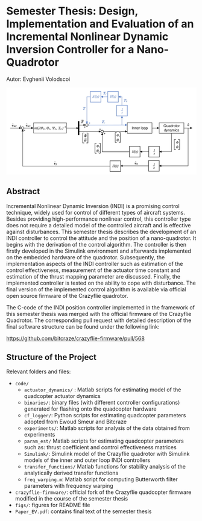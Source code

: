# Semester Thesis: Design, Implementation and Evaluation of an Incremental Nonlinear Dynamic Inversion Controller for a Nano-Quadrotor

Autor: Evghenii Volodscoi

<p align="center">
	<img src="figs/indi_outer_mod_croped.jpg" width=700>
</p>

## Abstract 
Incremental Nonlinear Dynamic Inversion (INDI) is a promising control technique, widely used
for control of different types of aircraft systems. Besides providing high-performance nonlinear
control, this controller type does not require a detailed model of the controlled aircraft and is
effective against disturbances. This semester thesis describes the development of an INDI controller
to control the attitude and the position of a nano-quadrotor. It begins with the derivation
of the control algorithm. The controller is then firstly developed in the Simulink environment
and afterwards implemented on the embedded hardware of the quadrotor. Subsequently, the
implementation aspects of the INDI controller such as estimation of the control effectiveness,
measurement of the actuator time constant and estimation of the thrust mapping parameter
are discussed. Finally, the implemented controller is tested on the ability to cope with disturbance.
The final version of the implemented control algorithm is available via official open
source firmware of the Crazyflie quadrotor.

The C-code of the INDI position controller implemented in the framework of this semester thesis was merged with the official firmware of the Crazyflie Quadrotor. The corresponding pull request with detailed description of the final software structure can be found under the following link: 

https://github.com/bitcraze/crazyflie-firmware/pull/568

## Structure of the Project 

Relevant folders and files: 
* ```code/```
    * ```actuator_dynamics/``` : Matlab scripts for estimating model of the quadcopter actuator dynamics 
    * ```binaries/```: binary files (with different controller configurations) generated for flashing onto the quadcopter hardware 
    * ```cf_logger/```: Python scripts for estimating quadcopter parameters adopted from Ewoud Smeur and Bitcraze
    * ```experiments/```: Matlab scripts for analysis of the data obtained from experiments
    * ```param_est/``` Matlab scripts for estimating quadcopter parameters such as: thrust coefficient and control effectiveness matrices
    * ```Simulink/```: Simulink model of the Crazyflie quadrotor with Simulink models of the inner and outer loop INDI controllers
    * ```transfer_functions/``` Matlab functions for stability analysis of the analytically derived transfer functions 
    * ```freq_warping.m```: Matlab script for computing Butterworth filter parameters with frequency warping
* ```crazyflie-firmware/```: official fork of the Crazyflie quadcopter firmware modified in the course of the semester thesis 
* ```figs/```: figures for README file
* ```Paper_EV.pdf```: contains final text of the semester thesis